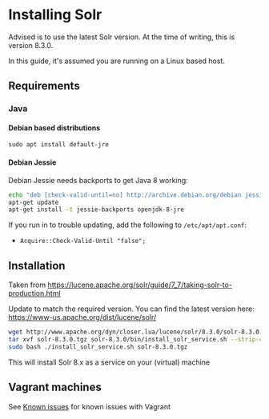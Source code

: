 # Installing Solr

Advised is to use the latest Solr version. At the time of writing, this is version 8.3.0.

In this guide, it's assumed you are running on a Linux based host.

## Requirements

### Java

#### Debian based distributions

`sudo apt install default-jre`

#### Debian Jessie

Debian Jessie needs backports to get Java 8 working:
```bash
echo "deb [check-valid-until=no] http://archive.debian.org/debian jessie-backports main" > /etc/apt/sources.list.d/jessie-backports.list
apt-get update
apt-get install -t jessie-backports openjdk-8-jre
```

If you run in to trouble updating, add the following to `/etc/apt/apt.conf`:
- `Acquire::Check-Valid-Until "false";`

## Installation

Taken from https://lucene.apache.org/solr/guide/7_7/taking-solr-to-production.html

Update to match the required version. You can find the latest version here: https://www-us.apache.org/dist/lucene/solr/
```bash
wget http://www.apache.org/dyn/closer.lua/lucene/solr/8.3.0/solr-8.3.0.tgz # find your local URL manually
tar xvf solr-8.3.0.tgz solr-8.3.0/bin/install_solr_service.sh --strip-components=2
sudo bash ./install_solr_service.sh solr-8.3.0.tgz
```

This will install Solr 8.x as a service on your (virtual) machine

## Vagrant machines

See [Known issues](12-Help/03-Known-issues.md) for known issues with Vagrant
